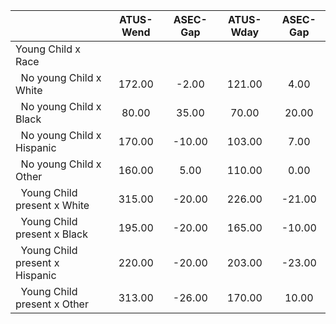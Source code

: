 
|                      |    ATUS-Wend |     ASEC-Gap |    ATUS-Wday |     ASEC-Gap |
| -------------------- | :----------: | :----------: | :----------: | :----------: |
| Young Child x Race   |              |              |              |              |
| &nbsp;&nbsp;No young Child x White |       172.00 |        -2.00 |       121.00 |         4.00 |
| &nbsp;&nbsp;No young Child x Black |        80.00 |        35.00 |        70.00 |        20.00 |
| &nbsp;&nbsp;No young Child x Hispanic |       170.00 |       -10.00 |       103.00 |         7.00 |
| &nbsp;&nbsp;No young Child x Other |       160.00 |         5.00 |       110.00 |         0.00 |
| &nbsp;&nbsp;Young Child present x White |       315.00 |       -20.00 |       226.00 |       -21.00 |
| &nbsp;&nbsp;Young Child present x Black |       195.00 |       -20.00 |       165.00 |       -10.00 |
| &nbsp;&nbsp;Young Child present x Hispanic |       220.00 |       -20.00 |       203.00 |       -23.00 |
| &nbsp;&nbsp;Young Child present x Other |       313.00 |       -26.00 |       170.00 |        10.00 |


